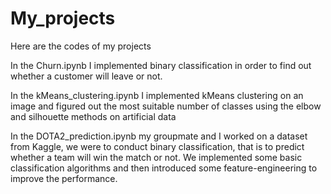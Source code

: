 # My_projects
Here are the codes of my projects

In the Churn.ipynb I implemented binary classification in order to find out whether a customer will leave or not.

In the kMeans_clustering.ipynb I implemented kMeans clustering on an image and figured out the most suitable number of classes using the elbow and silhouette methods on artificial data

In the DOTA2_prediction.ipynb my groupmate and I worked on a dataset from Kaggle, we were to conduct binary classification, that is to predict whether a team will win the match or not. We implemented some basic classification algorithms and then introduced some feature-engineering to improve the performance.
